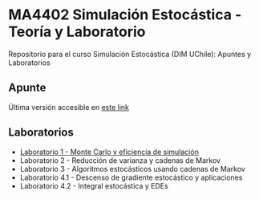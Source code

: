 # MA4402 Simulación Estocástica - Teoría y Laboratorio
Repositorio para el curso Simulación Estocástica (DIM UChile): Apuntes y Laboratorios

## Apunte
Última versión accesible en [este link](http://dim.uchile.cl/~ccarvajal/Apuntes_Simulaci%C3%B3n_Estoc%C3%A1stica.pdf)

## Laboratorios
- [Laboratorio 1 - Monte Carlo y eficiencia de simulación](https://github.com/camilocarvajalreyes/MA4402-Simulacion-Estocastica/tree/main/laboratorios/laboratorio_1.ipynb)
- Laboratorio 2 - Reducción de varianza y cadenas de Markov
- Laboratorio 3 - Algoritmos estocásticos usando cadenas de Markov
- Laboratorio 4.1 - Descenso de gradiente estocástico y aplicaciones
- Laboratorio 4.2 - Integral estocástica y EDEs
